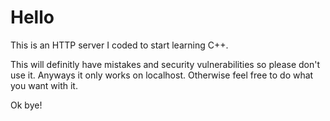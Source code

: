# Hello

This is an HTTP server I coded to start learning C++.

This will definitly have mistakes and security vulnerabilities so please don't use it. Anyways it only works on localhost. Otherwise feel free to do what you want with it.

Ok bye!
